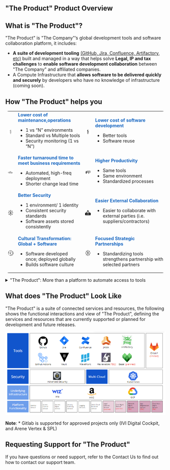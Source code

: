 

## "The Product" Product Overview

## What is "The Product"?

"The Product" is "The Company"’s global development tools and software collaboration platform, it includes:

* **A suite of development tooling** [(GitHub, Jira, Confluence, Artifactory, etc)](./list-of-tools.md) built and managed in a way that helps solve **Legal, IP and tax challenges** to **enable software development collaboration** between "The Company" and affiliated companies.
* A Compute Infrastructure that **allows software to be delivered quickly and securely** by developers who have no knowledge of infrastructure (coming soon).

## How "The Product" helps you 
 
<table style="border-radius: 10px";
              "border: 5px solid #154360";>
  <tr>
    <td style="vertical-align:middle"><img src="https://github.com/AjayPi/ajaypi.github.io/raw/main/docs/images/welcomdocnew1.png"></td>
    <td><span style="color: #1565C0"><b>Lower cost of maintenance,operations </b></span>
  </br>
  <ul>
        <li>1 vs “N” environments</li>
        <li>Standard vs Multiple tools </li>
      <li>Security monitoring (1 vs “N”)</li></td>
  <td style="vertical-align:middle"><img src="https://github.com/AjayPi/ajaypi.github.io/raw/main/docs/images/welcomdocnew2.png"></td>
  <td><span style="color: #1565C0"><b>Lower cost of software development</b></span>
  </br>
  <ul>
      <li>Better tools</li>
      <li>Software reuse</li>
    </ul>
  </tr>  
  <tr>
  <td style="vertical-align:middle"><img src="https://github.com/AjayPi/ajaypi.github.io/raw/main/docs/images/welcomdocnew3.png"></td>
  <td><span style="color: #1565C0"><b>Faster turnaround time to meet business requirements</b></span>
  </br>
  <ul>
  <li>Automated, high-freq deployment</li>
  <li>Shorter change lead time</li>
    </ul>
    </td>
    <td style="vertical-align:middle"><img src="https://github.com/AjayPi/ajaypi.github.io/raw/main/docs/images/welcomdocnew4.png"></td>
    <td><span style="color: #1565C0"><b>Higher Productivity</b></span>
  </br>
  <ul>
  <li>Same tools</li>
  <li>Same environment</li>
  <li>Standardized processes</li>
    </ul>
  </tr>  
  <tr>
  <td style="vertical-align:middle"><img src="https://github.com/AjayPi/ajaypi.github.io/raw/main/docs/images/welcomdocnew5.png"></td>
  <td><span style="color: #1565C0"><b>Better Security</b></span>
  </br>
  <ul>
  <li>1 environment/ 1 identity</li>
  <li>Consistent security standards</li>
  <li>Software assets stored consistently</li>
  </ul>
  </td>
  <td style="vertical-align:middle"><img src="https://github.com/AjayPi/ajaypi.github.io/raw/main/docs/images/welcomdocnew6.png"></td>
  <td><span style="color: #1565C0"><b>Easier External Collaboration</b></span>
  </br>
  <ul>
  <li>Easier to collaborate with external parties (i.e. suppliers/contractors)</li>
  </ul>
  </td>
  </tr>  
  <tr>
  <td style="vertical-align:middle"><img src="https://github.com/AjayPi/ajaypi.github.io/raw/main/docs/images/welcomdocnew7.png"></td>
  <td><span style="color: #1565C0"><b>Cultural Transformation: Global + Software</b></span>
  </br>
  <ul>
  <li>Software developed once; deployed globally</li>
  <li>Builds software culture</li>
  </ul>
  </td>
  <td style="vertical-align:middle"><img src="https://github.com/AjayPi/ajaypi.github.io/raw/main/docs/images/welcomdocnew5.png"/images/welcomdocnew8.png"></td>
  <td><span style="color: #1565C0"><b>Focused Strategic Partnerships</b></span>
  </br>
  <ul>
  <li>Standardizing tools strengthens partnership with selected partners</li>
  </ul>
  </tr>
  </td>
      </table>

<details>
  <summary>"The Product": More than a platform to automate access to tools</summary>
  </br>
  <p>An example of how "The Product" works, this is just a sample and does not include a full list of "The Product" tools:</p>
  </br>
  <table style="border-radius: 14px";
                  "border: 5px solid #73AD21";>
  <tr style="background-color: #1565C0">
    <th colspan="5"
        style="color: #FDFEFE";
              "text-align: center">
      Self-Service Portal (Backstage)
      </th>
    </tr>
  <tr style="background-color: #1565C0">
      
  <tr>
        <td><p style="text-align: center"><b>Build</b></p>
          <p>Development tooling built and managed in a way that helps solve Legal, IP and tax challenges to enable software development collaboration between "The Company" and affiliated companies.</p>
<img src ="https://github.com/AjayPi/ajaypi.github.io/raw/main/docs/images/welcomdoc12.png"></td>
        <td style="vertical-align:middle"><img src="https://github.com/AjayPi/ajaypi.github.io/raw/main/docs/images/Welcomarrow.png"></td>
        <td><p style="text-align: center"><b>Run</b></p>
          <p>A multi-cloud runtime to deliver software quickly and securely by developers who have no knowledge of infrastructure.</p>
          <img src ="https://github.com/AjayPi/ajaypi.github.io/raw/main/docs/images/welcomdoc11.png"></td>
        <td style="vertical-align:middle"><img src ="https://github.com/AjayPi/ajaypi.github.io/raw/main/docs/images/Welcomarrow.png"></td>
        <td><p style="text-align: center"><b>Monitor</b></p>
          <p>An observability platform providing consistent logging, metrics, alerting and tracing for infrastructure and applications.</p>
          <img src="https://github.com/AjayPi/ajaypi.github.io/raw/main/docs/images/welcomdoc10.png"></td>
      </tr>
  </table>

<b>Highlights</b>
<ul>
  <li><b>It Promotes Collaboration</b>: Developer Communities to find experts and code examples</li>
  <li><b>Accelerate Developer Productivity</b>: Software Blueprints and Golden Path CI/CD</li>
  <li><b>Support InnerSource model</b>: Discoverable and reusable software reducing cost</li>
  </ul>
  </details>

## What does "The Product" Look Like
  
"The Product" is a suite of connected services and resources, the following shows the functional interactions and view of "The Product", defining the services and resources that are currently supported or planned for development and future releases.

<p style="vertical-align:middle";
           "justify-content: center";
           "align-items: center";>
<img src="https://github.com/AjayPi/ajaypi.github.io/raw/main/docs/images/welcomdocrev1-rev.png">
  </p>
<p><b>Note</b>:  * Gitlab is supported for approved projects only (IVI Digital Cockpit, and Arene Vertex & SPL)</p>

## Requesting Support for "The Product"

<p>If you have questions or need support, refer to the Contact Us to find out how to contact our support team.</p>
 
